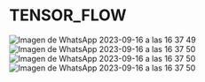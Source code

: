 # TENSOR_FLOW
![Imagen de WhatsApp 2023-09-16 a las 16 37 49](https://github.com/REYBENAVIDES/TENSOR_FLOW/assets/137514816/2ef41ccf-dee1-45e2-8040-f08dd705cd3c)
![Imagen de WhatsApp 2023-09-16 a las 16 37 50](https://github.com/REYBENAVIDES/TENSOR_FLOW/assets/137514816/20b80b5c-18b7-4c7b-bfc8-e8d9e90241d6)
![Imagen de WhatsApp 2023-09-16 a las 16 37 50](https://github.com/REYBENAVIDES/TENSOR_FLOW/assets/137514816/41d75c4b-e58b-4f5e-8aa2-b6e32cf46f0d)
![Imagen de WhatsApp 2023-09-16 a las 16 37 50](https://github.com/REYBENAVIDES/TENSOR_FLOW/assets/137514816/aed2efd9-6452-426f-a30b-e12350cca5d3)




